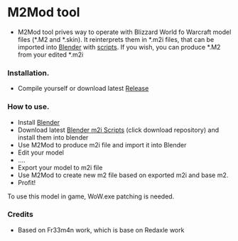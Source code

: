 # M2Mod tool #
* M2Mod tool prives way to operate with Blizzard World fo Warcraft model files (\*.M2 and \*.skin). It reinterprets them in \*.m2i files, that can be imported into [Blender](https://www.blender.org/) with [scripts](https://bitbucket.org/suncurio/blender-m2i-scripts/).
If you wish, you can produce \*.M2 from your edited \*.m2i

### Installation. ###
* Compile yourself or download latest [Release](https://bitbucket.org/suncurio/m2mod/downloads/)

### How to use. ###
* Install [Blender](https://www.blender.org/)
* Download latest [Blender m2i Scripts](https://bitbucket.org/suncurio/blender-m2i-scripts/downloads/) (click download repository) and install them into blender
* Use M2Mod to produce m2i file and import it into Blender
* Edit your model
* ....
* Export your model to m2i file
* Use M2Mod to create new m2 file based on exported m2i and base m2.
* Profit!

To use this model in game, WoW.exe patching is needed.

### Credits ###
* Based on Fr33m4n work, which is base on Redaxle work